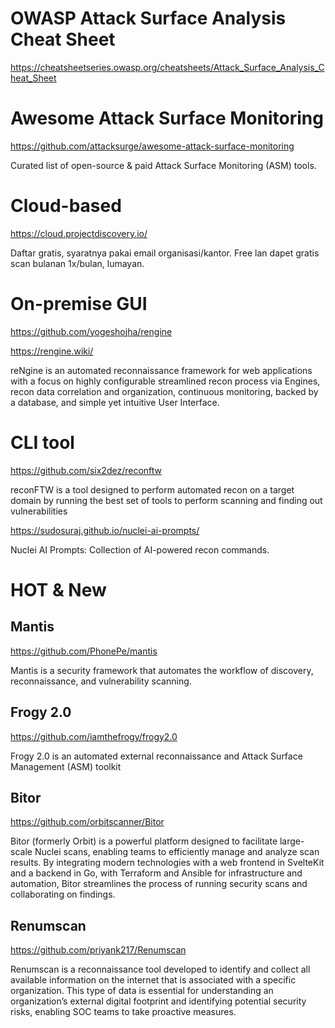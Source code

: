 # OWASP Attack Surface Analysis Cheat Sheet

https://cheatsheetseries.owasp.org/cheatsheets/Attack_Surface_Analysis_Cheat_Sheet

# Awesome Attack Surface Monitoring
https://github.com/attacksurge/awesome-attack-surface-monitoring

Curated list of open-source & paid Attack Surface Monitoring (ASM) tools.

# Cloud-based
https://cloud.projectdiscovery.io/

Daftar gratis, syaratnya pakai email organisasi/kantor. Free lan dapet gratis scan bulanan 1x/bulan, lumayan.

# On-premise GUI
https://github.com/yogeshojha/rengine

https://rengine.wiki/

reNgine is an automated reconnaissance framework for web applications with a focus on highly configurable streamlined recon process via Engines, recon data correlation and organization, continuous monitoring, backed by a database, and simple yet intuitive User Interface.

# CLI tool
https://github.com/six2dez/reconftw

reconFTW is a tool designed to perform automated recon on a target domain by running the best set of tools to perform scanning and finding out vulnerabilities

https://sudosuraj.github.io/nuclei-ai-prompts/

Nuclei AI Prompts: Collection of AI-powered recon commands.

# HOT & New

## Mantis
https://github.com/PhonePe/mantis

Mantis is a security framework that automates the workflow of discovery, reconnaissance, and vulnerability scanning.

## Frogy 2.0
https://github.com/iamthefrogy/frogy2.0

Frogy 2.0 is an automated external reconnaissance and Attack Surface Management (ASM) toolkit

## Bitor
https://github.com/orbitscanner/Bitor

Bitor (formerly Orbit) is a powerful platform designed to facilitate large-scale Nuclei scans, enabling teams to efficiently manage and analyze scan results. By integrating modern technologies with a web frontend in SvelteKit and a backend in Go, with Terraform and Ansible for infrastructure and automation, Bitor streamlines the process of running security scans and collaborating on findings.

## Renumscan
https://github.com/priyank217/Renumscan

Renumscan is a reconnaissance tool developed to identify and collect all available information on the internet that is associated with a specific organization. This type of data is essential for understanding an organization’s external digital footprint and identifying potential security risks, enabling SOC teams to take proactive measures.
